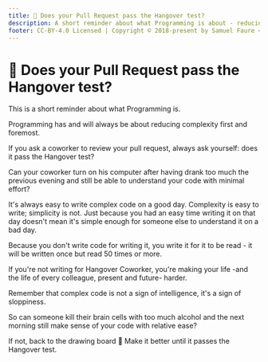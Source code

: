 ```yaml
---
title: 🍻 Does your Pull Request pass the Hangover test?
description: A short reminder about what Programming is about - reducing complexity.
footer: CC-BY-4.0 Licensed | Copyright © 2018-present by Samuel Faure <3
---
```


# 🍻 Does your Pull Request pass the Hangover test?

This is a short reminder about what Programming is.

Programming has and will always be about reducing complexity first and foremost.

If you ask a coworker to review your pull request, always ask yourself: does it pass the Hangover test?

Can your coworker turn on his computer after having drank too much the previous evening and still be able to understand your code with minimal effort?

It's always easy to write complex code on a good day. Complexity is easy to write; simplicity is not. Just because you had an easy time writing it on that day doesn't mean it's simple enough for someone else to understand it on a bad day.

Because you don't write code for writing it, you write it for it to be read - it will be written once but read 50 times or more.

If you're not writing for Hangover Coworker, you're making your life -and the life of every colleague, present and future- harder.

Remember that complex code is not a sign of intelligence, it's a sign of sloppiness.

So can someone kill their brain cells with too much alcohol and the next morning still make sense of your code with relative ease?

If not, back to the drawing board 🔁 Make it better until it passes the Hangover test.

